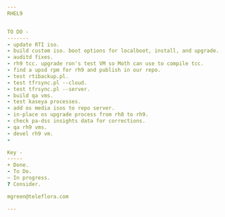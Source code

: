 ```yaml
---
RHEL9


TO DO -
-------
- update RTI iso.
- build custom iso. boot options for localboot, install, and upgrade.
- auditd fixes.
- rh9 tcc. upgrade ron's test VM so Moth can use to compile tcc.
- find a upsd rpm for rh9 and publish in our repo.
- test rtibackup.pl.
- test tfrsync.pl --cloud.
- test tfrsync.pl --server.
- build qa vms.
- test kaseya processes.
- add os media isos to repo server.
- in-place os upgrade process from rh8 to rh9.
- check pa-dss insights data for corrections.
- qa rh9 vms.
- devel rh9 vm.
-        

Key -
-----
+ Done.
- To Do.
~ In progress.
? Consider.

mgreen@teleflora.com

---
```

